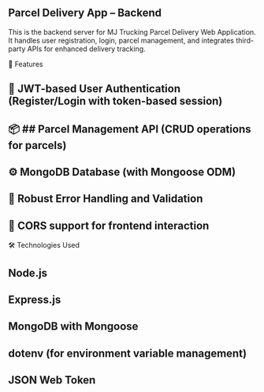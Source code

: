 ## Parcel Delivery App – Backend 
This is the backend server for MJ Trucking Parcel Delivery Web Application. It handles user registration, login, parcel management, and integrates third-party APIs for enhanced delivery tracking.

🚀 Features
 ## 🔐 JWT-based User Authentication (Register/Login with token-based session) 

## 📦 ## Parcel Management API (CRUD operations for parcels)

## ⚙️ MongoDB Database (with Mongoose ODM)

## 🧰 Robust Error Handling and Validation

## 🔄 CORS support for frontend interaction


🛠️ Technologies Used
## Node.js

## Express.js

## MongoDB with Mongoose

## dotenv (for environment variable management)

## JSON Web Token

